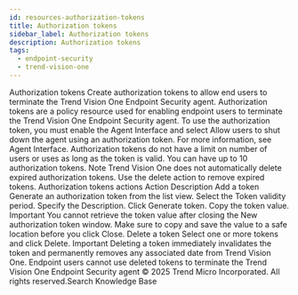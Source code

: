 ```yaml
---
id: resources-authorization-tokens
title: Authorization tokens
sidebar_label: Authorization tokens
description: Authorization tokens
tags:
  - endpoint-security
  - trend-vision-one
---
```


 Authorization tokens Create authorization tokens to allow end users to terminate the Trend Vision One Endpoint Security agent. Authorization tokens are a policy resource used for enabling endpoint users to terminate the Trend Vision One Endpoint Security agent. To use the authorization token, you must enable the Agent Interface and select Allow users to shut down the agent using an authorization token. For more information, see Agent Interface. Authorization tokens do not have a limit on number of users or uses as long as the token is valid. You can have up to 10 authorization tokens. Note Trend Vision One does not automatically delete expired authorization tokens. Use the delete action to remove expired tokens. Authorization tokens actions Action Description Add a token Generate an authorization token from the list view. Select the Token validity period. Specify the Description. Click Generate token. Copy the token value. Important You cannot retrieve the token value after closing the New authorization token window. Make sure to copy and save the value to a safe location before you click Close. Delete a token Select one or more tokens and click Delete. Important Deleting a token immediately invalidates the token and permanently removes any associated date from Trend Vision One. Endpoint users cannot use deleted tokens to terminate the Trend Vision One Endpoint Security agent © 2025 Trend Micro Incorporated. All rights reserved.Search Knowledge Base
